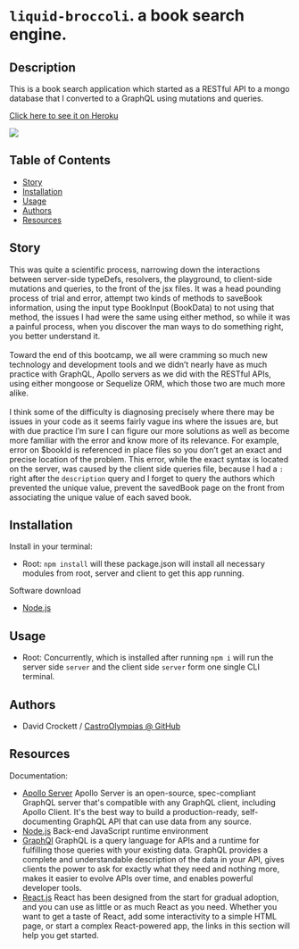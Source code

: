 # `liquid-broccoli`. a book search engine.

## Description
This is a book search application which started as a RESTful API to a mongo database that I converted to a GraphQL using mutations and queries.

 <a href="https://castro-luquid-broccoli.herokuapp.com/">Click here to see it on Heroku</a>

 <img src="./GraphQL conversion.gif"/>

## Table of Contents
- [Story](#Story)
- [Installation](#Installation)
- [Usage](#Usage)
- [Authors](#Authors)
- [Resources](#Resources)


## Story

This was quite a scientific process, narrowing down the interactions between server-side typeDefs, resolvers, the playground, to client-side mutations and queries, to the front of the jsx files. It was a head pounding process of trial and error, attempt two kinds of methods to saveBook information, using the input type BookInput (BookData) to not using that method, the issues I had were the same using either method, so while it was a painful process, when you discover the man ways to do something right, you better understand it. 
<br><br>
Toward the end of this bootcamp, we all were cramming so much new technology and development tools and we didn’t nearly have as much practice with GraphQL, Apollo servers as we did with the RESTful APIs, using either mongoose or Sequelize ORM, which those two are much more alike.
<br><br>
I think some of the difficulty is diagnosing precisely where there may be issues in your code as it seems fairly vague ins where the issues are, but with due practice I’m sure I can figure our more solutions as well as become more familiar with the error and know more of its relevance. For example, error on $bookId is referenced in place files so you don’t get an exact and precise location of the problem. This error, while the exact syntax is located on the server, was caused by the client side queries file, because I had a `:` right after the `description` query and I forget to query the authors which prevented the unique value, prevent the savedBook page on the front from associating the unique value of each saved book.



## Installation
Install in your terminal:
  <br>
* Root: `npm install` will these package.json will install all necessary modules from root, server and client to get this app running.
  <br>

Software download
* <a href="https://nodejs.org/en/docs/">Node.js</a>
  <br>

## Usage

* Root: Concurrently, which is installed after running `npm i` will run the server side `server` and the client side `server` form one single CLI terminal.

## Authors

* David Crockett / <a href="https://github.com/CastroOlympias">CastroOlympias @ GitHub</a>

## Resources
Documentation:
  <br>
* <a href="https://www.apollographql.com/docs/apollo-server/">Apollo Server</a> Apollo Server is an open-source, spec-compliant GraphQL server that's compatible with any GraphQL client, including Apollo Client. It's the best way to build a production-ready, self-documenting GraphQL API that can use data from any source.
  <br>
* <a href="https://nodejs.org/en/docs/">Node.js</a> Back-end JavaScript runtime environment
  <br>
* <a href="https://graphql.org/">GraphQl</a> GraphQL is a query language for APIs and a runtime for fulfilling those queries with your existing data. GraphQL provides a complete and understandable description of the data in your API, gives clients the power to ask for exactly what they need and nothing more, makes it easier to evolve APIs over time, and enables powerful developer tools.
  <br>
* <a href="https://reactjs.org/docs/getting-started.html">React.js</a> React has been designed from the start for gradual adoption, and you can use as little or as much React as you need. Whether you want to get a taste of React, add some interactivity to a simple HTML page, or start a complex React-powered app, the links in this section will help you get started.
  <br>


